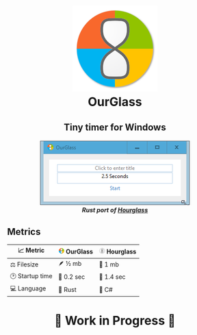 <h1 align="center">
  <img src="logo.png" width="200" height="auto" alt="OurGlass"/>
  <br/>
  OurGlass
</h1>

<h2 align="center">Tiny timer for Windows</h2>

<h5 align="center">
  <img src="screenshot.gif" alt="screenshot" /></a>
  <br>
  <i>Rust port of <a href="https://github.com/dziemborowicz/hourglass">Hourglass</a></i>
</h5>

## Metrics

|📈 Metric|<img src="logo.png" width="14" height="auto" alt="OurGlass"/> OurGlass|<img src="hourglass.png" width="14" height="auto" alt="Hourglass"/> Hourglass|
|--------|--------|--------|
|⚖️ Filesize|🪶 ½ mb|🐘 1 mb|
|🕑 Startup time|🏃 0.2 sec|🐌 1.4 sec|
|💻 Language|🦀 Rust|🤮 C#|

<h1 align="center">
  🚧 Work in Progress 🚧</a>
</h1>
